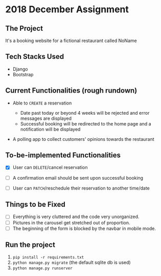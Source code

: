 # 2018 December Assignment

## The Project
It's a booking website for a fictional restaurant called NoName

## Tech Stacks Used
- Django
- Bootstrap

## Current Functionalities (rough rundown)
- Able to `CREATE` a reservation
  - Date past today or beyond 4 weeks will be rejected and error messages are displayed
  - Successful booking will be redirected to the home page and a notification will be displayed

- A polling app to collect customers' opinions towards the restaurant

## To-be-implemented Functionalities
- [x] User can `DELETE`/cancel reservation
- [ ] A confirmation email should be sent upon successful booking
- [ ] User can `PATCH`/reschedule their reservation to another time/date


## Things to be Fixed
- [ ] Everything is very cluttered and the code very unorganized.
- [ ] Pictures in the carousel get stretched out of proportion.
- [ ] The beginning of the form is blocked by the navbar in mobile mode.

## Run the project
1. `pip install -r requirements.txt`
2. `python manage.py migrate` (the default sqlite db is used)
3. `python manage.py runserver`